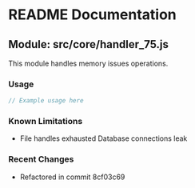 # README Documentation

## Module: src/core/handler_75.js

This module handles memory issues operations.

### Usage

```java
// Example usage here
```

### Known Limitations

- File handles exhausted Database connections leak

### Recent Changes

- Refactored in commit 8cf03c69
